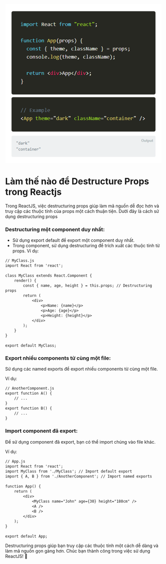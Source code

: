 ![Create-HTML-1](images/destructure.png)

# Làm thế nào để Destructure Props trong Reactjs

Trong ReactJS, việc destructuring props giúp làm mã nguồn dễ đọc hơn và truy cập các thuộc tính của props một cách thuận tiện. Dưới đây là cách sử dụng destructuring props

### Destructuring một component duy nhất:

- Sử dụng export default để export một component duy nhất.
- Trong component, sử dụng destructuring để trích xuất các thuộc tính từ props. Ví dụ:

```
// MyClass.js
import React from 'react';

class MyClass extends React.Component {
    render() {
        const { name, age, height } = this.props; // Destructuring props
        return (
            <div>
                <p>Name: {name}</p>
                <p>Age: {age}</p>
                <p>Height: {height}</p>
            </div>
        );
    }
}

export default MyClass;

```

### Export nhiều components từ cùng một file:

Sử dụng các named exports để export nhiều components từ cùng một file. 

Ví dụ:

```
// AnotherComponent.js
export function A() {
    // ...
}
export function B() {
    // ...
}

```

### Import component đã export:

Để sử dụng component đã export, bạn có thể import chúng vào file khác. 

Ví dụ:

```
// App.js
import React from 'react';
import MyClass from './MyClass'; // Import default export
import { A, B } from './AnotherComponent'; // Import named exports

function App() {
    return (
        <div>
            <MyClass name="John" age={30} height="180cm" />
            <A />
            <B />
        </div>
    );
}

export default App;
```
Destructuring props giúp bạn truy cập các thuộc tính một cách dễ dàng và làm mã nguồn gọn gàng hơn. Chúc bạn thành công trong việc sử dụng ReactJS! 🚀